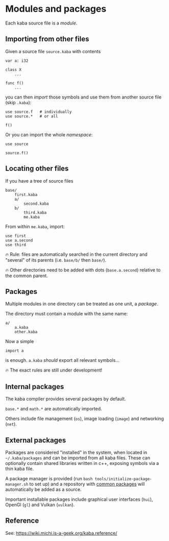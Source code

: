 # Modules and packages

Each kaba source file is a _module_.

## Importing from other files

Given a source file `source.kaba` with contents
```kaba
var a: i32

class X
    ...

func f()
    ...
```
you can then _import_ those symbols and use them from another source file (skip `.kaba`):
```kaba
use source.f   # individually
use source.*   # or all

f()
```

Or you can import the whole _namespace_:
```kaba
use source

source.f()
```

## Locating other files

If you have a tree of source files
```
base/
    first.kaba
    a/
        second.kaba
    b/
        third.kaba
        me.kaba
```

From within `me.kaba`, import:
```kaba
use first
use a.second
use third
```

🔥 Rule: files are automatically searched in the current directory and "several" of its parents (i.e. `base/b/` then `base/`).

🔥 Other directories need to be added with dots (`base.a.second`) relative to the common parent.

## Packages

Multiple modules in one directory can be treated as one unit, a _package_.

The directory must contain a module with the same name:
```
a/
    a.kaba
    other.kaba
```

Now a simple
```kaba
import a
```
is enough. `a.kaba` _should_ export all relevant symbols...

🔥 The exact rules are still under development!


## Internal packages

The kaba compiler provides several packages by default.

`base.*` and `math.*` are automatically imported.

Others include file management (`os`), image loading (`image`) and networking (`net`).


## External packages

Packages are considered "installed" in the system, when located in `~/.kaba/packages` and can be imported from all kaba files. These can optionally contain shared libraries written in c++, exposing symbols via a thin kaba file.

A package manager is provided (run `bash tools/initialize-package-manager.sh` to set up) and a repository with [common packages](https://github.com/momentarylapse/common-kaba-packages) will automatically be added as a source.

Important installable packages include graphical user interfaces (`hui`), OpenGl (`gl`) and Vulkan (`vulkan`).


## Reference

See: https://wiki.michi.is-a-geek.org/kaba.reference/


